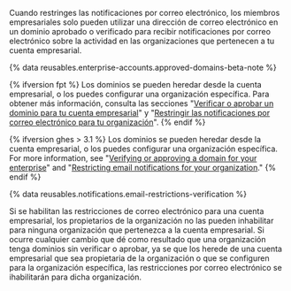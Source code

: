 Cuando restringes las notificaciones por correo electrónico, los miembros empresariales solo pueden utilizar una dirección de correo electrónico en un dominio aprobado o verificado para recibir notificaciones por correo electrónico sobre la actividad en las organizaciones que pertenecen a tu cuenta empresarial.

{% data reusables.enterprise-accounts.approved-domains-beta-note %}

{% ifversion fpt %}
Los dominios se pueden heredar desde la cuenta empresarial, o los puedes configurar una organización específica. Para obtener más información, consulta las secciones "[Verificar o aprobar un dominio para tu cuenta empresarial](/github/setting-up-and-managing-your-enterprise/verifying-or-approving-a-domain-for-your-enterprise-account)" y "[Restringir las notificaciones por correo electrónico para tu organización](/organizations/keeping-your-organization-secure/restricting-email-notifications-for-your-organization)".
{% endif %}

{%  ifversion ghes > 3.1 %}
Los dominios se pueden heredar desde la cuenta empresarial, o los puedes configurar una organización específica. For more information, see "[Verifying or approving a domain for your enterprise](/admin/configuration/configuring-your-enterprise/verifying-or-approving-a-domain-for-your-enterprise)" and "[Restricting email notifications for your organization](/organizations/keeping-your-organization-secure/restricting-email-notifications-for-your-organization)."
{% endif %}

{% data reusables.notifications.email-restrictions-verification %}

Si se habilitan las restricciones de correo electrónico para una cuenta empresarial, los propietarios de la organización no las pueden inhabilitar para ninguna organización que pertenezca a la cuenta empresarial. Si ocurre cualquier cambio que dé como resultado que una organización tenga dominios sin verificar o aprobar, ya se que los herede de una cuenta empresarial que sea propietaria de la organización o que se configuren para la organización específica, las restricciones por correo electrónico se ihabilitarán para dicha organización.
